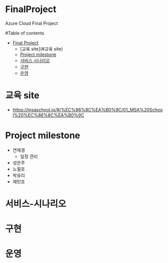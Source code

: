 # FinalProject
Azure Cloud Final Project

#Table of contents
- [Final Project](#---)
  - [교육 site](#교육 site)
  - [Project milestone](#Project-milestone)
  - [서비스 시나리오](#서비스-시나리오)
  - [구현](#구현)
  - [운영](#운영)
# 교육 site
- https://msaschool.io/#/%EC%86%8C%EA%B0%9C/01_MSA%20School%20%EC%86%8C%EA%B0%9C
# Project milestone
- 연제경
  - 일정 관리
- 성은주
- 노필호
- 박유리
- 채민호

# 서비스-시나리오

# 구현

# 운영
